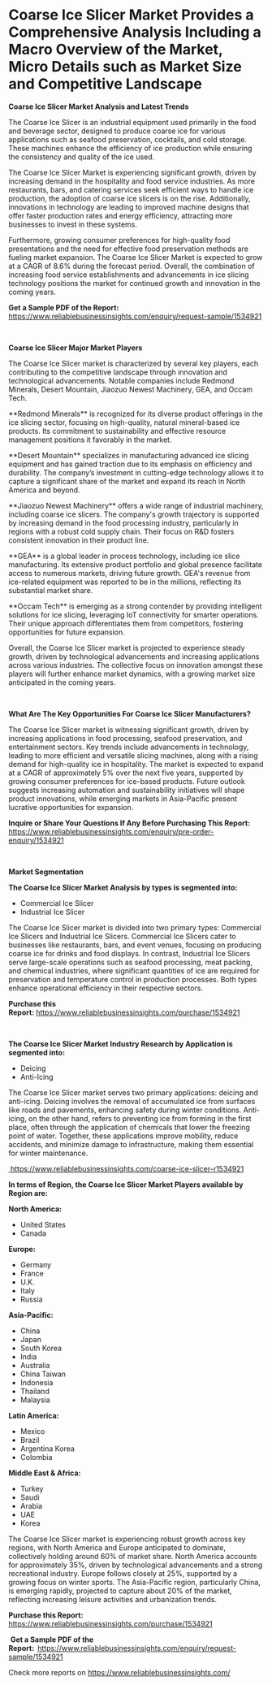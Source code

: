 <p><h1>Coarse Ice Slicer Market Provides a Comprehensive Analysis Including a Macro Overview of the Market, Micro Details such as Market Size and Competitive Landscape</h1></p><p><strong>Coarse Ice Slicer Market Analysis and Latest Trends</strong></p>
<p><p>The Coarse Ice Slicer is an industrial equipment used primarily in the food and beverage sector, designed to produce coarse ice for various applications such as seafood preservation, cocktails, and cold storage. These machines enhance the efficiency of ice production while ensuring the consistency and quality of the ice used.</p><p>The Coarse Ice Slicer Market is experiencing significant growth, driven by increasing demand in the hospitality and food service industries. As more restaurants, bars, and catering services seek efficient ways to handle ice production, the adoption of coarse ice slicers is on the rise. Additionally, innovations in technology are leading to improved machine designs that offer faster production rates and energy efficiency, attracting more businesses to invest in these systems.</p><p>Furthermore, growing consumer preferences for high-quality food presentations and the need for effective food preservation methods are fueling market expansion. The Coarse Ice Slicer Market is expected to grow at a CAGR of 8.6% during the forecast period. Overall, the combination of increasing food service establishments and advancements in ice slicing technology positions the market for continued growth and innovation in the coming years.</p></p>
<p><strong>Get a Sample PDF of the Report:&nbsp;</strong> <a href="https://www.reliablebusinessinsights.com/enquiry/request-sample/1534921?utm_campaign=2247&utm_medium=2&utm_source=Github&utm_content=ia&utm_term=27022025&utm_id=coarse-ice-slicer">https://www.reliablebusinessinsights.com/enquiry/request-sample/1534921</a></p>
<p>&nbsp;</p>
<p><strong>Coarse Ice Slicer Major Market Players</strong></p>
<p><p>The Coarse Ice Slicer market is characterized by several key players, each contributing to the competitive landscape through innovation and technological advancements. Notable companies include Redmond Minerals, Desert Mountain, Jiaozuo Newest Machinery, GEA, and Occam Tech.</p><p>**Redmond Minerals** is recognized for its diverse product offerings in the ice slicing sector, focusing on high-quality, natural mineral-based ice products. Its commitment to sustainability and effective resource management positions it favorably in the market.</p><p>**Desert Mountain** specializes in manufacturing advanced ice slicing equipment and has gained traction due to its emphasis on efficiency and durability. The company’s investment in cutting-edge technology allows it to capture a significant share of the market and expand its reach in North America and beyond.</p><p>**Jiaozuo Newest Machinery** offers a wide range of industrial machinery, including coarse ice slicers. The company's growth trajectory is supported by increasing demand in the food processing industry, particularly in regions with a robust cold supply chain. Their focus on R&D fosters consistent innovation in their product line.</p><p>**GEA** is a global leader in process technology, including ice slice manufacturing. Its extensive product portfolio and global presence facilitate access to numerous markets, driving future growth. GEA's revenue from ice-related equipment was reported to be in the millions, reflecting its substantial market share.</p><p>**Occam Tech** is emerging as a strong contender by providing intelligent solutions for ice slicing, leveraging IoT connectivity for smarter operations. Their unique approach differentiates them from competitors, fostering opportunities for future expansion.</p><p>Overall, the Coarse Ice Slicer market is projected to experience steady growth, driven by technological advancements and increasing applications across various industries. The collective focus on innovation amongst these players will further enhance market dynamics, with a growing market size anticipated in the coming years.</p></p>
<p>&nbsp;</p>
<p><strong>What Are The Key Opportunities For Coarse Ice Slicer Manufacturers?</strong></p>
<p><p>The Coarse Ice Slicer market is witnessing significant growth, driven by increasing applications in food processing, seafood preservation, and entertainment sectors. Key trends include advancements in technology, leading to more efficient and versatile slicing machines, along with a rising demand for high-quality ice in hospitality. The market is expected to expand at a CAGR of approximately 5% over the next five years, supported by growing consumer preferences for ice-based products. Future outlook suggests increasing automation and sustainability initiatives will shape product innovations, while emerging markets in Asia-Pacific present lucrative opportunities for expansion.</p></p>
<p><strong>Inquire or Share Your Questions If Any Before Purchasing This Report:</strong> <a href="https://www.reliablebusinessinsights.com/enquiry/pre-order-enquiry/1534921?utm_campaign=2247&utm_medium=2&utm_source=Github&utm_content=ia&utm_term=27022025&utm_id=coarse-ice-slicer">https://www.reliablebusinessinsights.com/enquiry/pre-order-enquiry/1534921</a></p>
<p>&nbsp;</p>
<p><strong>Market Segmentation</strong></p>
<p><strong>The Coarse Ice Slicer Market Analysis by types is segmented into:</strong></p>
<p><ul><li>Commercial Ice Slicer</li><li>Industrial Ice Slicer</li></ul></p>
<p><p>The Coarse Ice Slicer market is divided into two primary types: Commercial Ice Slicers and Industrial Ice Slicers. Commercial Ice Slicers cater to businesses like restaurants, bars, and event venues, focusing on producing coarse ice for drinks and food displays. In contrast, Industrial Ice Slicers serve large-scale operations such as seafood processing, meat packing, and chemical industries, where significant quantities of ice are required for preservation and temperature control in production processes. Both types enhance operational efficiency in their respective sectors.</p></p>
<p><strong>Purchase this Report:&nbsp;</strong><a href="https://www.reliablebusinessinsights.com/purchase/1534921?utm_campaign=2247&utm_medium=2&utm_source=Github&utm_content=ia&utm_term=27022025&utm_id=coarse-ice-slicer">https://www.reliablebusinessinsights.com/purchase/1534921</a></p>
<p>&nbsp;</p>
<p><strong>The Coarse Ice Slicer Market Industry Research by Application is segmented into:</strong></p>
<p><ul><li>Deicing</li><li>Anti-Icing</li></ul></p>
<p><p>The Coarse Ice Slicer market serves two primary applications: deicing and anti-icing. Deicing involves the removal of accumulated ice from surfaces like roads and pavements, enhancing safety during winter conditions. Anti-icing, on the other hand, refers to preventing ice from forming in the first place, often through the application of chemicals that lower the freezing point of water. Together, these applications improve mobility, reduce accidents, and minimize damage to infrastructure, making them essential for winter maintenance.</p></p>
<p><a href="https://www.reliablebusinessinsights.com/coarse-ice-slicer-r1534921?utm_campaign=2247&utm_medium=2&utm_source=Github&utm_content=ia&utm_term=27022025&utm_id=coarse-ice-slicer">&nbsp;https://www.reliablebusinessinsights.com/coarse-ice-slicer-r1534921</a></p>
<p><strong>In terms of Region, the Coarse Ice Slicer Market Players available by Region are:</strong></p>
<p>
    <p> <strong> North America: </strong>
        <ul>
            <li>United States</li>
            <li>Canada</li>
        </ul>
        </p> 
    <p> <strong> Europe: </strong>
        <ul>
            <li>Germany</li>
            <li>France</li>
            <li>U.K.</li>
            <li>Italy</li>
            <li>Russia</li>
        </ul>
        </p> 
    <p> <strong> Asia-Pacific: </strong>
        <ul>
            <li>China</li>
            <li>Japan</li>
            <li>South Korea</li>
            <li>India</li>
            <li>Australia</li>
            <li>China Taiwan</li>
            <li>Indonesia</li>
            <li>Thailand</li>
            <li>Malaysia</li>
        </ul>
        </p> 
    <p> <strong> Latin America: </strong>
        <ul>
            <li>Mexico</li>
            <li>Brazil</li>
            <li>Argentina Korea</li>
            <li>Colombia</li>
        </ul>
        </p> 
    <p> <strong> Middle East & Africa: </strong>
        <ul>
            <li>Turkey</li>
            <li>Saudi</li>
            <li>Arabia</li>
            <li>UAE</li>
            <li>Korea</li>
        </ul>
    </p>
    </p>
<p><p>The Coarse Ice Slicer market is experiencing robust growth across key regions, with North America and Europe anticipated to dominate, collectively holding around 60% of market share. North America accounts for approximately 35%, driven by technological advancements and a strong recreational industry. Europe follows closely at 25%, supported by a growing focus on winter sports. The Asia-Pacific region, particularly China, is emerging rapidly, projected to capture about 20% of the market, reflecting increasing leisure activities and urbanization trends.</p></p>
<p><strong>Purchase this Report: </strong><a href="https://www.reliablebusinessinsights.com/purchase/1534921?utm_campaign=2247&utm_medium=2&utm_source=Github&utm_content=ia&utm_term=27022025&utm_id=coarse-ice-slicer">https://www.reliablebusinessinsights.com/purchase/1534921</a></p>
<p>&nbsp;<strong>Get a Sample PDF of the Report:&nbsp;&nbsp;</strong><a href="https://www.reliablebusinessinsights.com/enquiry/request-sample/1534921?utm_campaign=2247&utm_medium=2&utm_source=Github&utm_content=ia&utm_term=27022025&utm_id=coarse-ice-slicer">https://www.reliablebusinessinsights.com/enquiry/request-sample/1534921</a></p>
<p><strong></strong></p>
<p>Check more reports on <a href="https://www.reliablebusinessinsights.com/?utm_campaign=2247&utm_medium=2&utm_source=Github&utm_content=ia&utm_term=27022025&utm_id=coarse-ice-slicer">https://www.reliablebusinessinsights.com/</a></p>